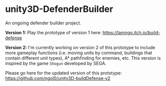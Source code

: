 # unity3D-DefenderBuilder
An ongoing defender builder project. 

<b>Version 1:</b> Play the prototype of version 1 here: https://lamngo.itch.io/build-defense

<b>Version 2:</b> I'm currently working on version 2 of this prototype to include more gameplay functions (i.e. moving units by command, buildings that contain different unit types), A* pathfinding for enemies, etc. This version is inspired by the game `Shogun` developed by SEGA.

Please go here for the updated version of this prototype: https://github.com/ngol0/unity3D-buildDefense-v2


